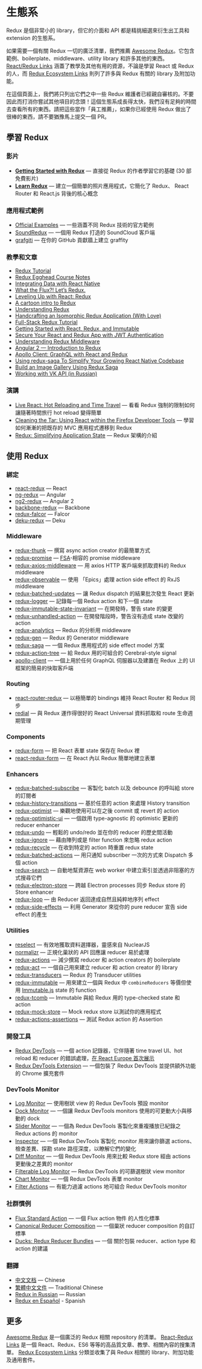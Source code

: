 # 生態系

Redux 是個非常小的 library，但它的介面和 API 都是精挑細選來衍生出工具和 extension 的生態系。

如果需要一個有關 Redux 一切的廣泛清單，我們推薦 [Awesome Redux](https://github.com/xgrommx/awesome-redux)。它包含範例、boilerplate、middleware、utility library 和許多其他的東西。[React/Redux Links](https://github.com/markerikson/react-redux-links) 涵蓋了教學及其他有用的資源，不論是學習 React 或 Redux 的人，而 [Redux Ecosystem Links](https://github.com/markerikson/redux-ecosystem-links) 則列了許多與 Redux 有關的 library 及附加功能。

在這個頁面上，我們將只列出它們之中一些 Redux 維護者已經親自審核的。不要因此而打消你嘗試其他項目的念頭！這個生態系成長得太快，我們沒有足夠的時間去查看所有的東西。請把這些當作「員工推薦」，如果你已經使用 Redux 做出了很棒的東西，請不要猶豫馬上提交一個 PR。

## 學習 Redux

### 影片

* **[Getting Started with Redux](https://egghead.io/series/getting-started-with-redux)** — 直接從 Redux 的作者學習它的基礎 (30 部免費影片)
* **[Learn Redux](https://learnredux.com)** — 建立一個簡單的照片應用程式，它簡化了 Redux、 React Router 和 React.js 背後的核心概念

### 應用程式範例

* [Official Examples](Examples.md) — 一些涵蓋不同 Redux 技術的官方範例
* [SoundRedux](https://github.com/andrewngu/sound-redux) — 一個用 Redux 打造的 SoundCloud 客戶端
* [grafgiti](https://github.com/mohebifar/grafgiti) — 在你的 GitHub 貢獻牆上建立 graffity

### 教學和文章

* [Redux Tutorial](https://github.com/happypoulp/redux-tutorial)
* [Redux Egghead Course Notes](https://github.com/tayiorbeii/egghead.io_redux_course_notes)
* [Integrating Data with React Native](http://makeitopen.com/tutorials/building-the-f8-app/data/)
* [What the Flux?! Let’s Redux.](https://blog.andyet.com/2015/08/06/what-the-flux-lets-redux)
* [Leveling Up with React: Redux](https://css-tricks.com/learning-react-redux/)
* [A cartoon intro to Redux](https://code-cartoons.com/a-cartoon-intro-to-redux-3afb775501a6)
* [Understanding Redux](http://www.youhavetolearncomputers.com/blog/2015/9/15/a-conceptual-overview-of-redux-or-how-i-fell-in-love-with-a-javascript-state-container)
* [Handcrafting an Isomorphic Redux Application (With Love)](https://medium.com/@bananaoomarang/handcrafting-an-isomorphic-redux-application-with-love-40ada4468af4)
* [Full-Stack Redux Tutorial](http://teropa.info/blog/2015/09/10/full-stack-redux-tutorial.html)
* [Getting Started with React, Redux, and Immutable](http://www.theodo.fr/blog/2016/03/getting-started-with-react-redux-and-immutable-a-test-driven-tutorial-part-2/)
* [Secure Your React and Redux App with JWT Authentication](https://auth0.com/blog/2016/01/04/secure-your-react-and-redux-app-with-jwt-authentication/)
* [Understanding Redux Middleware](https://medium.com/@meagle/understanding-87566abcfb7a)
* [Angular 2 — Introduction to Redux](https://medium.com/google-developer-experts/angular-2-introduction-to-redux-1cf18af27e6e)
* [Apollo Client: GraphQL with React and Redux](https://medium.com/apollo-stack/apollo-client-graphql-with-react-and-redux-49b35d0f2641)
* [Using redux-saga To Simplify Your Growing React Native Codebase](https://shift.infinite.red/using-redux-saga-to-simplify-your-growing-react-native-codebase-2b8036f650de)
* [Build an Image Gallery Using Redux Saga](http://joelhooks.com/blog/2016/03/20/build-an-image-gallery-using-redux-saga)
* [Working with VK API (in Russian)](https://www.gitbook.com/book/maxfarseer/redux-course-ru/details)

### 演講

* [Live React: Hot Reloading and Time Travel](http://youtube.com/watch?v=xsSnOQynTHs) — 看看 Redux 強制的限制如何讓隨著時間旅行 hot reload 變得簡單
* [Cleaning the Tar: Using React within the Firefox Developer Tools](https://www.youtube.com/watch?v=qUlRpybs7_c) — 學習如何漸漸的把既存的 MVC 應用程式遷移到 Redux
* [Redux: Simplifying Application State](https://www.youtube.com/watch?v=okdC5gcD-dM) — Redux 架構的介紹

## 使用 Redux

### 綁定

* [react-redux](https://github.com/gaearon/react-redux) — React
* [ng-redux](https://github.com/wbuchwalter/ng-redux) — Angular
* [ng2-redux](https://github.com/wbuchwalter/ng2-redux) — Angular 2
* [backbone-redux](https://github.com/redbooth/backbone-redux) — Backbone
* [redux-falcor](https://github.com/ekosz/redux-falcor) — Falcor
* [deku-redux](https://github.com/troch/deku-redux) — Deku

### Middleware

* [redux-thunk](http://github.com/gaearon/redux-thunk) — 撰寫 async action creator 的最簡單方式
* [redux-promise](https://github.com/acdlite/redux-promise) — [FSA](https://github.com/acdlite/flux-standard-action)-相容的 promise middleware
* [redux-axios-middleware](https://github.com/svrcekmichal/redux-axios-middleware) — 用 axios HTTP 客戶端來抓取資料的 Redux middleware
* [redux-observable](https://github.com/blesh/redux-observable/) — 使用 「Epics」處理 action side effect 的 RxJS middleware
* [redux-batched-updates](https://github.com/acdlite/redux-batched-updates) — 讓 Redux dispatch 的結果批次發生 React 更新
* [redux-logger](https://github.com/fcomb/redux-logger) — 記錄每一個 Redux action 和下一個 state
* [redux-immutable-state-invariant](https://github.com/leoasis/redux-immutable-state-invariant) — 在開發時，警告 state 的變更
* [redux-unhandled-action](https://github.com/socialtables/redux-unhandled-action) — 在開發階段時，警告沒有造成 state 改變的 action
* [redux-analytics](https://github.com/markdalgleish/redux-analytics) — Redux 的分析用 middleware
* [redux-gen](https://github.com/weo-edu/redux-gen) — Redux 的 Generator middleware
* [redux-saga](https://github.com/yelouafi/redux-saga) — 一個 Redux 應用程式的 side effect model 方案
* [redux-action-tree](https://github.com/cerebral/redux-action-tree) — 給 Redux 用的可組合的 Cerebral-style signal
* [apollo-client](https://github.com/apollostack/apollo-client) — 一個上用於任何 GraphQL 伺服器以及建置在 Redux 上的 UI 框架的簡易的快取客戶端

### Routing

* [react-router-redux](https://github.com/reactjs/react-router-redux) — 以極簡單的 bindings 維持 React Router 和 Redux 同步
* [redial](https://github.com/markdalgleish/redial) — 與 Redux 運作得很好的 React Universal 資料抓取和 route 生命週期管理

### Components

* [redux-form](https://github.com/erikras/redux-form) — 把 React 表單 state 保存在 Redux 裡
* [react-redux-form](https://github.com/davidkpiano/react-redux-form) — 在 React 內以 Redux 簡單地建立表單

### Enhancers

* [redux-batched-subscribe](https://github.com/tappleby/redux-batched-subscribe) — 客製化 batch 以及 debounce 的呼叫給 store 的訂閱者
* [redux-history-transitions](https://github.com/johanneslumpe/redux-history-transitions) — 基於任意的 action 來處理 History transition
* [redux-optimist](https://github.com/ForbesLindesay/redux-optimist) — 樂觀地使用可以在之後 commit 或 revert 的 action
* [redux-optimistic-ui](https://github.com/mattkrick/redux-optimistic-ui) — 一個啟用 type-agnostic 的 optimistic 更新的 reducer enhancer
* [redux-undo](https://github.com/omnidan/redux-undo) — 輕鬆的 undo/redo 並在你的 reducer 的歷史間活動
* [redux-ignore](https://github.com/omnidan/redux-ignore) — 藉由陣列或是 filter function 來忽略 redux action
* [redux-recycle](https://github.com/omnidan/redux-recycle) — 在收到特定的 action 時重置 redux state
* [redux-batched-actions](https://github.com/tshelburne/redux-batched-actions) — 用只通知 subscriber 一次的方式來 Dispatch 多個 action
* [redux-search](https://github.com/treasure-data/redux-search) — 自動地幫資源在 web worker 中建立索引並透過非阻塞的方式搜尋它們
* [redux-electron-store](https://github.com/samiskin/redux-electron-store) — 跨越 Electron processes 同步 Redux store 的 Store enhancer
* [redux-loop](https://github.com/raisemarketplace/redux-loop) — 由 Reducer 返回達成自然且純粹地序列 effect
* [redux-side-effects](https://github.com/salsita/redux-side-effects) — 利用 Generator 來從你的 pure reducer 宣告 side effect 的產生

### Utilities

* [reselect](https://github.com/faassen/reselect) — 有效地獲取資料選擇器，靈感來自 NuclearJS
* [normalizr](https://github.com/gaearon/normalizr) — 正規化巢狀的 API 回應讓 reducer 易於處理
* [redux-actions](https://github.com/acdlite/redux-actions) — 減少撰寫 reducer 和 action creators 的 boilerplate
* [redux-act](https://github.com/pauldijou/redux-act) — 一個自己用來建立 reducer 和 action creator 的 library
* [redux-transducers](https://github.com/acdlite/redux-transducers) — Redux 的 Transducer utilities
* [redux-immutable](https://github.com/gajus/redux-immutable) — 用來建立一個與 Redux 中 `combineReducers` 等價但使用 [Immutable.js](https://facebook.github.io/immutable-js/) state 的 function
* [redux-tcomb](https://github.com/gcanti/redux-tcomb) — Immutable 與給 Redux 用的 type-checked state 和 action
* [redux-mock-store](https://github.com/arnaudbenard/redux-mock-store) — Mock redux store 以測試你的應用程式
* [redux-actions-assertions](https://github.com/dmitry-zaets/redux-actions-assertions) — 測試 Redux action 的 Assertion

### 開發工具

* [Redux DevTools](http://github.com/gaearon/redux-devtools) — 一個 action 記錄器，它伴隨著 time travel UI、hot reload 和 reducer 的錯誤處理，[在 React Europe 首次展示](https://www.youtube.com/watch?v=xsSnOQynTHs)
* [Redux DevTools Extension](https://github.com/zalmoxisus/redux-devtools-extension) — 一個包裝了 Redux DevTools 並提供額外功能的 Chrome 擴充套件

### DevTools Monitor

* [Log Monitor](https://github.com/gaearon/redux-devtools-log-monitor) — 使用樹狀 view 的 Redux DevTools 預設 monitor
* [Dock Monitor](https://github.com/gaearon/redux-devtools-dock-monitor) — 一個讓 Redux DevTools monitors 使用的可更動大小與移動的 dock
* [Slider Monitor](https://github.com/calesce/redux-slider-monitor) — 一個為 Redux DevTools 客製化來重複播放已紀錄之 Redux actions 的 monitor
* [Inspector](https://github.com/alexkuz/redux-devtools-inspector) — 一個 Redux DevTools 客製化 monitor 用來讓你篩選 actions、檢查差異、探勘 state 路徑深度，以瞭解它們的變化
* [Diff Monitor](https://github.com/whetstone/redux-devtools-diff-monitor) — 一個 Redux DevTools 用來比較 Redux store 經由 actions 更動後之差異的 monitor
* [Filterable Log Monitor](https://github.com/bvaughn/redux-devtools-filterable-log-monitor/) — Redux DevTools 的可篩選樹狀 view monitor
* [Chart Monitor](https://github.com/romseguy/redux-devtools-chart-monitor) — 一個 Redux DevTools 表單 monitor
* [Filter Actions](https://github.com/zalmoxisus/redux-devtools-filter-actions) — 有能力過濾 actions 地可組合 Redux DevTools monitor

### 社群慣例

* [Flux Standard Action](https://github.com/acdlite/flux-standard-action) — 一個 Flux action 物件 的人性化標準
* [Canonical Reducer Composition](https://github.com/gajus/canonical-reducer-composition) — 一個巢狀 reducer composition 的自訂標準
* [Ducks: Redux Reducer Bundles](https://github.com/erikras/ducks-modular-redux) — 一個 關於包裝 reducer、action type 和 action 的建議

### 翻譯

* [中文文档](http://camsong.github.io/redux-in-chinese/) — Chinese
* [繁體中文文件](https://github.com/chentsulin/redux) — Traditional Chinese
* [Redux in Russian](https://github.com/rajdee/redux-in-russian) — Russian
* [Redux en Español](http://es.redux.js.org/) - Spanish

## 更多

[Awesome Redux](https://github.com/xgrommx/awesome-redux) 是一個廣泛的 Redux 相關 repository 的清單。
[React-Redux Links](https://github.com/markerikson/react-redux-links) 是一個 React、Redux、ES6 等等的高品質文章、教學、相關內容的搜集清單。
[Redux Ecosystem Links](https://github.com/markerikson/redux-ecosystem-links) 分類並收集了與 Redux 相關的 library、附加功能及通用套件。
